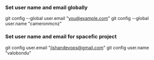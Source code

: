 ### Set user name and email globally
git config --global user.email "you@example.com"
git config --global user.name "cameronmcnz"

### Set user name and email for spacefic project

git config  user.email "jishandevops@gmail.com"
git config  user.name "valobondu"


